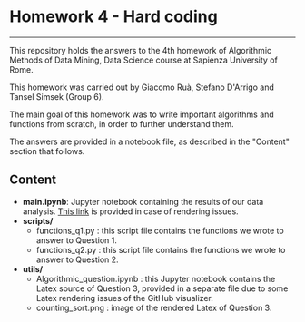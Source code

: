 # Homework 4 - Hard coding
---

This repository holds the answers to the 4<super>th</super> homework of Algorithmic Methods of Data Mining, Data Science course at Sapienza University of Rome. 

This homework was carried out by Giacomo Ruà, Stefano D'Arrigo and Tansel Simsek (Group 6). 

The main goal of this homework was to write important algorithms and functions from scratch, in order to further understand them. 

The answers are provided in a notebook file, as described in the "Content" section that follows.


## Content

- **main.ipynb**: Jupyter notebook containing the results of our data analysis. [This link](https://nbviewer.jupyter.org/github/stdrr/ADM-HW4/blob/main/main.ipynb) is provided in case of rendering issues.
- **scripts/**
    - functions_q1.py : this script file contains the functions we wrote to answer to Question 1.
    - functions_q2.py : this script file contains the functions we wrote to answer to Question 2.
- **utils/**
    - Algorithmic_question.ipynb : this Jupyter notebook contains the Latex source of Question 3, provided in a separate file due to some Latex rendering issues of the GitHub visualizer. 
    - counting_sort.png : image of the rendered Latex of Question 3.